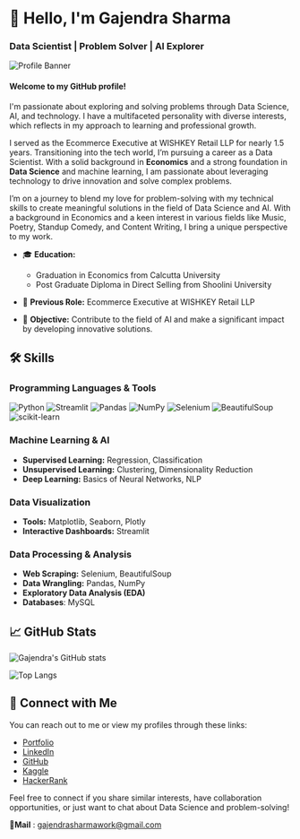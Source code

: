 # 👋 Hello, I'm Gajendra Sharma
### Data Scientist | Problem Solver | AI Explorer


![Profile Banner](https://images.unsplash.com/photo-1498050108023-c5249f4df085)

#### Welcome to my GitHub profile! 

I'm passionate about exploring and solving problems through Data Science, AI, and technology. I have a multifaceted personality with diverse interests, which reflects in my approach to learning and professional growth.

I served as the Ecommerce Executive at WISHKEY Retail LLP for nearly 1.5 years. Transitioning into the tech world, I’m pursuing a career as a Data Scientist. With a solid background in **Economics** and a strong foundation in **Data Science**  and machine learning, I am passionate about leveraging technology to drive innovation and solve complex problems.

I’m on a journey to blend my love for problem-solving with my technical skills to create meaningful solutions in the field of Data Science and AI. With a background in Economics and a keen interest in various fields like Music, Poetry, Standup Comedy, and Content Writing, I bring a unique perspective to my work.

- 🎓 **Education:** 
  - Graduation in Economics from Calcutta University
  - Post Graduate Diploma in Direct Selling from Shoolini University
  
- 💼 **Previous Role:** Ecommerce Executive at WISHKEY Retail LLP
- 🎯 **Objective:** Contribute to the field of AI and make a significant impact by developing innovative solutions.

## 🛠 Skills

### Programming Languages & Tools
![Python](https://img.shields.io/badge/Python-3776AB?style=for-the-badge&logo=python&logoColor=white)
![Streamlit](https://img.shields.io/badge/Streamlit-FF4B4B?style=for-the-badge&logo=streamlit&logoColor=white)
![Pandas](https://img.shields.io/badge/Pandas-150458?style=for-the-badge&logo=pandas&logoColor=white)
![NumPy](https://img.shields.io/badge/NumPy-013243?style=for-the-badge&logo=numpy&logoColor=white)
![Selenium](https://img.shields.io/badge/Selenium-43B02A?style=for-the-badge&logo=selenium&logoColor=white)
![BeautifulSoup](https://img.shields.io/badge/BeautifulSoup-000000?style=for-the-badge&logo=beautifulsoup&logoColor=white)
![scikit-learn](https://img.shields.io/badge/scikit--learn-F7931E?style=for-the-badge&logo=scikit-learn&logoColor=white)

### Machine Learning & AI
- **Supervised Learning:** Regression, Classification
- **Unsupervised Learning:** Clustering, Dimensionality Reduction
- **Deep Learning:** Basics of Neural Networks, NLP 

### Data Visualization
- **Tools:** Matplotlib, Seaborn, Plotly
- **Interactive Dashboards:** Streamlit

### Data Processing & Analysis
- **Web Scraping:** Selenium, BeautifulSoup
- **Data Wrangling:** Pandas, NumPy
- **Exploratory Data Analysis (EDA)**
- **Databases**: MySQL

## 📈 GitHub Stats
![Gajendra's GitHub stats](https://github-readme-stats.vercel.app/api?username=gajendrasharma-github&show_icons=true&theme=radical)

![Top Langs](https://github-readme-stats.vercel.app/api/top-langs/?username=gajendrasharma-github&layout=compact&theme=radical)




## 🔗 Connect with Me

You can reach out to me or view my profiles through these links:
- [Portfolio](bit.ly/gajendra_portfolio)
- [LinkedIn](https://www.linkedin.com/in/gajendrasharma-work/)
- [GitHub](https://github.com/gajendrasharma-github)
- [Kaggle](https://www.kaggle.com/gajendrasharma118)
- [HackerRank](https://www.hackerrank.com/profile/gajendrasharmaw1)

Feel free to connect if you share similar interests, have collaboration opportunities, or just want to chat about Data Science and problem-solving!

**📧Mail** : gajendrasharmawork@gmail.com
